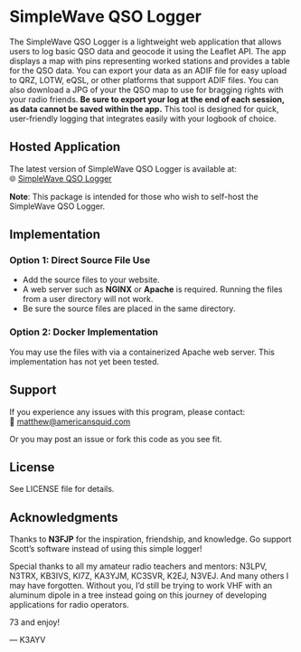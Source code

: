 # SimpleWave QSO Logger

The SimpleWave QSO Logger is a lightweight web application that allows users to log basic QSO data and geocode it using the Leaflet API. The app displays a map with pins representing worked stations and provides a table for the QSO data. You can export your data as an ADIF file for easy upload to QRZ, LOTW, eQSL, or other platforms that support ADIF files. You can also download a JPG of your the QSO map to use for bragging rights with your radio friends. **Be sure to export your log at the end of each session, as data cannot be saved within the app.** This tool is designed for quick, user-friendly logging that integrates easily with your logbook of choice.

## Hosted Application
The latest version of SimpleWave QSO Logger is available at:  
🌐 [SimpleWave QSO Logger](https://americansquid.com/apps/SimpleWave/index.html)  

**Note**: This package is intended for those who wish to self-host the SimpleWave QSO Logger.

## Implementation

### Option 1: Direct Source File Use
- Add the source files to your website.
- A web server such as **NGINX** or **Apache** is required. Running the files from a user directory will not work.
- Be sure the source files are placed in the same directory.

### Option 2: Docker Implementation
You may use the files with via a containerized Apache web server. This implementation has not yet been tested.

## Support
If you experience any issues with this program, please contact:  
📧 matthew@americansquid.com

Or you may post an issue or fork this code as you see fit.

## License

See LICENSE file for details.

## Acknowledgments
Thanks to **N3FJP** for the inspiration, friendship, and knowledge. Go support Scott’s software instead of using this simple logger!

Special thanks to all my amateur radio teachers and mentors: N3LPV, N3TRX, KB3IVS, KI7Z, KA3YJM, KC3SVR, K2EJ, N3VEJ.
And many others I may have forgotten. Without you, I’d still be trying to work VHF with an aluminum dipole in a tree instead going on this journey of developing applications for radio operators.

73 and enjoy!

— K3AYV
